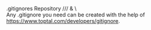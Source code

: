 .gitignores Repository
/// & \\\
Any .gitignore you need can be created with the help of https://www.toptal.com/developers/gitignore.
